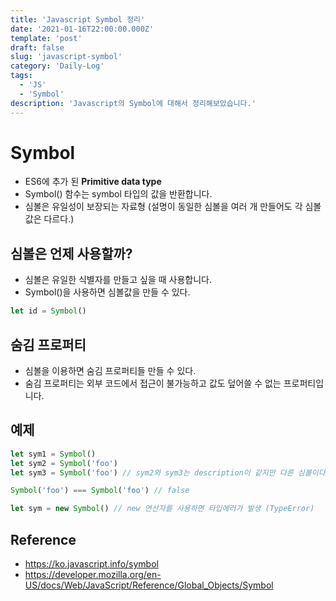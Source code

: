 ```yaml
---
title: 'Javascript Symbol 정리'
date: '2021-01-16T22:00:00.000Z'
template: 'post'
draft: false
slug: 'javascript-symbol'
category: 'Daily-Log'
tags:
  - 'JS'
  - 'Symbol'
description: 'Javascript의 Symbol에 대해서 정리해보았습니다.'
---
```


# Symbol

- ES6에 추가 된 **Primitive data type**
- Symbol() 함수는 symbol 타입의 값을 반환합니다.
- 심볼은 유일성이 보장되는 자료형 (설명이 동일한 심볼을 여러 개 만들어도 각 심볼값은 다르다.)

## 심볼은 언제 사용할까?

- 심볼은 유일한 식별자를 만들고 싶을 때 사용합니다.
- Symbol()을 사용하면 심볼값을 만들 수 있다.

```js
let id = Symbol()
```

## 숨김 프로퍼티

- 심볼을 이용하면 숨김 프로퍼티들 만들 수 있다.
- 숨김 프로퍼티는 외부 코드에서 접근이 불가능하고 값도 덮어쓸 수 없는 프로퍼티입니다.

## 예제

```js
let sym1 = Symbol()
let sym2 = Symbol('foo')
let sym3 = Symbol('foo') // sym2와 sym3는 description이 같지만 다른 심볼이다.
```

```js
Symbol('foo') === Symbol('foo') // false
```

```js
let sym = new Symbol() // new 연산자를 사용하면 타입에러가 발생 (TypeError)
```

## Reference

- https://ko.javascript.info/symbol
- https://developer.mozilla.org/en-US/docs/Web/JavaScript/Reference/Global_Objects/Symbol
